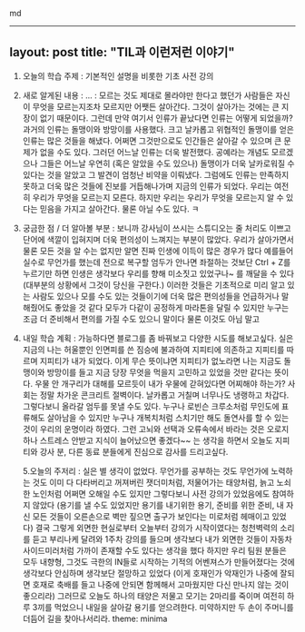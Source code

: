 md

---
layout: post
title: "TIL과 이런저런 이야기"
---

1. 오늘의 학습 주제 : 기본적인 설명을 비롯한 기초 사전 강의

2. 새로 알게된 내용 : ... : 모르는 것도 제대로 몰라야만 한다고 했던가 사람들은 자신이 무엇을 모르는지조차 모르지만 어쨋든 살아간다. 그것이 살아가는 것에는 큰 지장이 없기 때문이다. 그런데 만약 여기서 인류가 끝났다면 인류는 어떻게 되었을까?
   과거의 인류는 돌맹이와 방망이를 사용했다. 크고 날카롭고 위협적인 돌맹이를 얻은 인류는 많은 것들을 해냈다. 어쩌면 그것만으로도 인간들은 살아갈 수 있으며 큰 문제가 없을 수도 있다.
   그러던 어느날 인류는 더욱 발전했다. 공예라는 개념도 모르겠으나 그들은 어느날 우연히 (혹은 알았을 수도 있으나) 돌맹이가 더욱 날카로워질 수 있다는 것을 알았고 그 발견이 엄청난 비약을 이뤄냈다.
   그럼에도 인류는 만족하지 못하고 더욱 많은 것들에 진보를 거듭해나가며 지금의 인류가 되었다. 우리는 여전히 우리가 무엇을 모르는지 모른다. 하지만 우리는 우리가 무엇을 모르는지 알 수 있다는 믿음을 가지고 살아간다.
   물론 아닐 수도 있다. ㅋ
   
3. 궁금한 점 / 더 알아볼 부분 : 보니까 강사님이 쓰시는 스튜디오는 줄 처리도 이쁘고 단어에 색깔이 입혀지며 더욱 편의성이 느껴지는 부분이 많았다. 우리가 살아가면서 물론 모든 것을 알 수는 없지만 알면 진짜 인생에 이득이 많은 경우가 많다
   예를들어 실수로 무언가를 했는데 전으로 복구할 엄두가 안나면 좌절하는 것보단 Ctrl + Z를 누르기만 하면 인생은 생각보다 우리를 향해 미소짓고 있었구나~ 를 깨달을 수 있다 (대부분의 상황에서 그것이 당신을 구한다.)
   이러한 것들은 기초적으로 미리 알고 있는 사람도 있으나 모를 수도 있는 것들이기에 더욱 많은 편의성들을 언급하거나 말해줬어도 좋았을 것 같다 모두가 다같이 공정하게 마라톤을 달릴 수 있지만 누구는 조금 더 준비해서 편의를 가질 수도 있으니 말이다
   물론 이것도 아님 말고
   
4. 내일 학습 계획 : 가능하다면 블로그를 좀 바꿔보고 다양한 시도를 해보고싶다. 실은 지금의 나는 허울뿐인 인면피를 쓴 짐승에 불과하여 지피티에 의존하고 지피티를 따르며 지피티가 내가 되었다.
   이게 무슨 뜻이냐면 지피티가 없노라면 나는 지금도 돌맹이와 방망이를 들고 지금 당장 무엇을 먹을지 고민하고 있었을 것만 같다는 뜻이다.
   우물 안 개구리가 대해를 모르듯이 내가 우물에 갇혀있다면 어찌해야 하는가?
   사회는 정말 차가운 콘크리트 절벽이다. 날카롭고 거칠며 너무나도 냉랭하고 차갑다. 그렇다보니 올라갈 엄두를 못낼 수도 있다.
   누구나 로빈슨 크루소처럼 무인도에 표류해도 살아남을 수 있지만 누구나 개복치처럼 스치기만 해도 돌연사를 할 수 있는 것이 우리의 운명이라 하였다.
   그런 고뇌와 선택과 오류속에서 바라는 것은 오로지 하나 스트레스 안받고 지식이 늘어났으면 좋겠다~~ 는 생각을 하면서 오늘도 지피티와 강사 분, 다른 동료 분들에게 진심으로 감사를 드리고싶다.

   5.오늘의 주저리 : 실은 별 생각이 없었다. 무언가를 공부하는 것도 무언가에 노력하는 것도 이미 다 다타버리고 꺼져버린 잿더미처럼, 저물어가는 태양처럼, 늙고 노쇠한 노인처럼 어쩌면 오해일 수도 있지만
     그렇다보니 사전 강의가 있었음에도 참여하지 않았다 (용기를 낼 수도 있었지만 용기를 내기위한 용기, 준비를 위한 준비, 내 자신 모든 것들이 오른손으로 벽만 짚으면 출구가 보인다는 미로처럼 헤매이고 있었다)
     결국 그렇게 외면한 현실로부터 오늘부터 강의가 시작이였다는 청천벽력의 소리를 듣고 부리나케 달려와 1주차 강의를 들으며 생각보다 내가 외면한 것들이 자동차 사이드미러처럼 가까이 존재할 수도 있다는 생각을 했다
     하지만 우리 팀원 분들은 모두 내향형, 그것도 극한의 IN들로 시작하는 기적의 어벤져스가 만들어졌다는 것에 생각보다 안심하며 생각보단 절망하고 있었다 (이게 호재인가 악재인가 나중에 잘되면 호재로 축배를 들고 나중에 안되면 함께해서 고마웠지만 다신 만나지 않는 것이 좋으리라)
     그러므로 오늘도 하나의 태양은 저물고 모기는 2마리를 죽이며 여전히 하루 3끼를 먹었으니 내일을 살아갈 용기를 얻으려한다. 미약하지만 두 손이 주머니를 더듬어 길을 찾아나서리라.
     theme: minima
